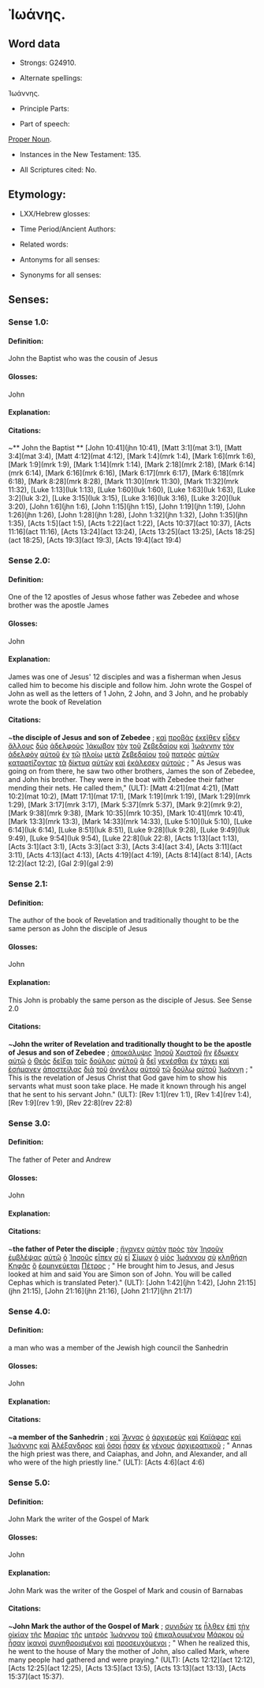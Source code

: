# Ἰωάνης.

<!-- Status: S3=Needs2ndReview -->
<!-- Lexica used for edits: BDAG, LN, FFM, A-S  -->

## Word data

* Strongs: G24910.

* Alternate spellings:

Ἰωάννης.

* Principle Parts: 

* Part of speech: 

[Proper Noun](http://ugg.readthedocs.io/en/latest/proper_noun.html).

* Instances in the New Testament: 135.

* All Scriptures cited: No.

## Etymology: 

* LXX/Hebrew glosses: 

* Time Period/Ancient Authors: 

* Related words: 

* Antonyms for all senses:

* Synonyms for all senses: 

## Senses:

### Sense 1.0:

#### Definition: 

John the Baptist who was the cousin of Jesus

#### Glosses:

John

#### Explanation:

#### Citations:

~** John the Baptist **
[John 10:41](jhn 10:41), [Matt 3:1](mat 3:1), [Matt 3:4](mat 3:4), [Matt 4:12](mat 4:12), [Mark 1:4](mrk 1:4), [Mark 1:6](mrk 1:6), [Mark 1:9](mrk 1:9), [Mark 1:14](mrk 1:14), [Mark 2:18](mrk 2:18), [Mark 6:14](mrk 6:14), [Mark 6:16](mrk 6:16), [Mark 6:17](mrk 6:17), [Mark 6:18](mrk 6:18), [Mark 8:28](mrk 8:28), [Mark 11:30](mrk 11:30), [Mark 11:32](mrk 11:32), [Luke 1:13](luk 1:13), [Luke 1:60](luk 1:60), [Luke 1:63](luk 1:63), [Luke 3:2](luk 3:2), [Luke 3:15](luk 3:15), [Luke 3:16](luk 3:16), [Luke 3:20](luk 3:20), [John 1:6](jhn 1:6), [John 1:15](jhn 1:15), [John 1:19](jhn 1:19), [John 1:26](jhn 1:26), [John 1:28](jhn 1:28), [John 1:32](jhn 1:32), [John 1:35](jhn 1:35), [Acts 1:5](act 1:5), [Acts 1:22](act 1:22), [Acts 10:37](act 10:37), [Acts 11:16](act 11:16), [Acts 13:24](act 13:24), [Acts 13:25](act 13:25), [Acts 18:25](act 18:25), [Acts 19:3](act 19:3), [Acts 19:4](act 19:4) 


### Sense 2.0:

#### Definition: 

One of the 12 apostles of Jesus whose father was Zebedee and whose brother was the apostle James

#### Glosses:

John

#### Explanation:

James was one of Jesus' 12 disciples and was a fisherman when Jesus called him to become his disciple and follow him. John wrote the Gospel of John as well as the letters of 1 John, 2 John, and 3 John, and he probably wrote the book of Revelation

#### Citations:

~**the disciple of Jesus and son of Zebedee**
; [καὶ](../G25320/01.md) [προβὰς](../G42600/01.md) [ἐκεῖθεν](../G15640/01.md) [εἶδεν](../G37080/01.md) [ἄλλους](../G02430/01.md) [δύο](../G14170/01.md) [ἀδελφούς](../G00800/01.md) [Ἰάκωβον](../G23850/01.md) [τὸν](../G35880/01.md) [τοῦ](../G35880/01.md) [Ζεβεδαίου](../G21990/01.md) [καὶ](../G25320/01.md) [Ἰωάννην](../G24910/01.md) [τὸν](../G35880/01.md) [ἀδελφὸν](../G00800/01.md) [αὐτοῦ](../G08460/01.md) [ἐν](../G17220/01.md) [τῷ](../G35880/01.md) [πλοίῳ](../G41430/01.md) [μετὰ](../G33260/01.md) [Ζεβεδαίου](../G21990/01.md) [τοῦ](../G35880/01.md) [πατρὸς](../G39620/01.md) [αὐτῶν](../G08460/01.md) [καταρτίζοντας](../G26750/01.md) [τὰ](../G35880/01.md) [δίκτυα](../G13500/01.md) [αὐτῶν](../G08460/01.md) [καὶ](../G25320/01.md) [ἐκάλεσεν](../G25640/01.md) [αὐτούς](../G08460/01.md)
; " As Jesus was going on from there, he saw two other brothers, James the son of Zebedee, and John his brother. They were in the boat with Zebedee their father mending their nets. He called them," (ULT): 
[Matt 4:21](mat 4:21), [Matt 10:2](mat 10:2), [Matt 17:1](mat 17:1), [Mark 1:19](mrk 1:19), [Mark 1:29](mrk 1:29), [Mark 3:17](mrk 3:17), [Mark 5:37](mrk 5:37), [Mark 9:2](mrk 9:2), [Mark 9:38](mrk 9:38), [Mark 10:35](mrk 10:35), [Mark 10:41](mrk 10:41), [Mark 13:3](mrk 13:3), [Mark 14:33](mrk 14:33), [Luke 5:10](luk 5:10), [Luke 6:14](luk 6:14), [Luke 8:51](luk 8:51), [Luke 9:28](luk 9:28), [Luke 9:49](luk 9:49), [Luke 9:54](luk 9:54), [Luke 22:8](luk 22:8), [Acts 1:13](act 1:13), [Acts 3:1](act 3:1), [Acts 3:3](act 3:3), [Acts 3:4](act 3:4), [Acts 3:11](act 3:11), [Acts 4:13](act 4:13), [Acts 4:19](act 4:19), [Acts 8:14](act 8:14), [Acts 12:2](act 12:2), [Gal 2:9](gal 2:9) 

### Sense 2.1:

#### Definition: 

The author of the book of Revelation and traditionally thought to be the same person as John the disciple of Jesus

#### Glosses:

John

#### Explanation:

This John is probably the same person as the disciple of Jesus. See Sense 2.0 

#### Citations:

~**John the writer of Revelation and traditionally thought to be the apostle of Jesus and son of Zebedee**
; [ἀποκάλυψις](../G06020/01.md) [Ἰησοῦ](../G24240/01.md) [Χριστοῦ](../G55470/01.md) [ἣν](../G37390/01.md) [ἔδωκεν](../G13250/01.md) [αὐτῷ](../G08460/01.md) [ὁ](../G35880/01.md) [Θεὸς](../G23160/01.md) [δεῖξαι](../G11660/01.md) [τοῖς](../G35880/01.md) [δούλοις](../G14010/01.md) [αὐτοῦ](../G08460/01.md) [ἃ](../G37390/01.md) [δεῖ](../G12100/01.md) [γενέσθαι](../G10960/01.md) [ἐν](../G17220/01.md) [τάχει](../G50340/01.md) [καὶ](../G25320/01.md) [ἐσήμανεν](../G45910/01.md) [ἀποστείλας](../G06490/01.md) [διὰ](../G12230/01.md) [τοῦ](../G35880/01.md) [ἀγγέλου](../G00320/01.md) [αὐτοῦ](../G08460/01.md) [τῷ](../G35880/01.md) [δούλῳ](../G14010/01.md) [αὐτοῦ](../G08460/01.md) [Ἰωάννῃ](../G24910/01.md)
; " This is the revelation of Jesus Christ that God gave him to show his servants what must soon take place. He made it known through his angel that he sent to his servant John." (ULT): 
[Rev 1:1](rev 1:1), [Rev 1:4](rev 1:4), [Rev 1:9](rev 1:9), [Rev 22:8](rev 22:8) 

### Sense 3.0:

#### Definition: 

The father of Peter and Andrew

#### Glosses:

John

#### Explanation:

#### Citations:

~**the father of Peter the disciple**
; [ἤγαγεν](../G00710/01.md) [αὐτὸν](../G08460/01.md) [πρὸς](../G43140/01.md) [τὸν](../G35880/01.md) [Ἰησοῦν](../G24240/01.md) [ἐμβλέψας](../G16890/01.md) [αὐτῷ](../G08460/01.md) [ὁ](../G35880/01.md) [Ἰησοῦς](../G24240/01.md) [εἶπεν](../G30040/01.md) [σὺ](../G47710/01.md) [εἶ](../G99999/01.md) [Σίμων](../G46130/01.md) [ὁ](../G35880/01.md) [υἱὸς](../G52070/01.md) [Ἰωάννου](../G24910/01.md) [σὺ](../G47710/01.md) [κληθήσῃ](../G25640/01.md) [Κηφᾶς](../G27860/01.md) [ὃ](../G37390/01.md) [ἑρμηνεύεται](../G20590/01.md) [Πέτρος](../G40740/01.md)
; " He brought him to Jesus, and Jesus looked at him and said You are Simon son of John. You will be called Cephas which is translated Peter)." (ULT): 
[John 1:42](jhn 1:42), [John 21:15](jhn 21:15), [John 21:16](jhn 21:16), [John 21:17](jhn 21:17)

### Sense 4.0:

#### Definition: 

a man who was a member of the Jewish high council the Sanhedrin

#### Glosses:

John

#### Explanation:

#### Citations:

~**a member of the Sanhedrin**
; [καὶ](../G25320/01.md) [Ἅννας](../G04520/01.md) [ὁ](../G35880/01.md) [ἀρχιερεὺς](../G07490/01.md) [καὶ](../G25320/01.md) [Καϊάφας](../G25330/01.md) [καὶ](../G25320/01.md) [Ἰωάννης](../G24910/01.md) [καὶ](../G25320/01.md) [Ἀλέξανδρος](../G02230/01.md) [καὶ](../G25320/01.md) [ὅσοι](../G37450/01.md) [ἦσαν](../G99999/01.md) [ἐκ](../G15370/01.md) [γένους](../G10850/01.md) [ἀρχιερατικοῦ](../G07480/01.md)
; " Annas the high priest was there, and Caiaphas, and John, and Alexander, and all who were of the high priestly line." (ULT): 
[Acts 4:6](act 4:6)

### Sense 5.0:

#### Definition: 

John Mark the writer of the Gospel of Mark 

#### Glosses:

John

#### Explanation:

John Mark was the writer of the Gospel of Mark and cousin of Barnabas

#### Citations:

~**John Mark the author of the Gospel of Mark**
; [συνιδών](../G48940/01.md) [τε](../G50370/01.md) [ἦλθεν](../G20640/01.md) [ἐπὶ](../G19090/01.md) [τὴν](../G35880/01.md) [οἰκίαν](../G36140/01.md) [τῆς](../G35880/01.md) [Μαρίας](../G31370/01.md) [τῆς](../G35880/01.md) [μητρὸς](../G33840/01.md) [Ἰωάννου](../G24910/01.md) [τοῦ](../G35880/01.md) [ἐπικαλουμένου](../G19410/01.md) [Μάρκου](../G31380/01.md) [οὗ](../G37570/01.md) [ἦσαν](../G99999/01.md) [ἱκανοὶ](../G24250/01.md) [συνηθροισμένοι](../G48670/01.md) [καὶ](../G25320/01.md) [προσευχόμενοι](../G43360/01.md)
; " When he realized this, he went to the house of Mary the mother of John, also called Mark, where many people had gathered and were praying." (ULT): 
[Acts 12:12](act 12:12), [Acts 12:25](act 12:25), [Acts 13:5](act 13:5), [Acts 13:13](act 13:13), [Acts 15:37](act 15:37).

